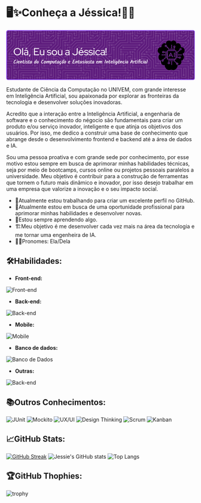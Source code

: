 # 🖥️✨Conheça a Jéssica!👋✨
![I am GitHub Readme Generator's creator](https://github.com/jessieFerrS/jessieFerrS/blob/main/assets/github-header-image.png)

Estudante de Ciência da Computação no UNIVEM, com grande interesse em Inteligência Artificial, sou apaixonada por explorar as fronteiras da tecnologia e desenvolver soluções inovadoras.

Acredito que a interação entre a Inteligência Artificial, a engenharia de software e o conhecimento do négocio são fundamentais para criar um produto e/ou serviço inovador, inteligente e que atinja os objetivos dos usuários. Por isso, me dedico a construir uma base de conhecimento que abrange desde o desenvolvimento frontend e backend até a área de dados e IA.

Sou uma pessoa proativa e com grande sede por conhecimento, por esse motivo estou sempre em busca de aprimorar minhas habilidades técnicas, seja por meio de bootcamps, cursos online ou projetos pessoais paralelos a universidade. Meu objetivo é contribuir para a construção de ferramentas que tornem o futuro mais dinâmico e inovador, por isso desejo trabalhar em uma empresa que valorize a inovação e o seu impacto social.

- 🔭Atualmente estou trabalhando para criar um excelente perfil no GitHub.
- 🌱Atualmente estou em busca de uma oportunidade profissional para aprimorar minhas habilidades e desenvolver novas.
- 📝Estou sempre aprendendo algo.
- 🏗️Meu objetivo é me desenvolver cada vez mais na área da tecnologia e me tornar uma engenheira de IA.
- 👩🏽Pronomes: Ela/Dela
  

## 🛠️**Habilidades:**
* **Front-end:**
  
<font style="vertical-align: inherit;"><font style="vertical-align: inherit;">![Front-end](https://skillicons.dev/icons?i=html,css,javascript,vuejs,vuetify)</font></font>
 
* **Back-end:**
  
<font style="vertical-align: inherit;"><font style="vertical-align: inherit;">![Back-end](https://skillicons.dev/icons?i=py,java,c,nodejs,expressjs,spring)</font></font>

* **Mobile:**

<font style="vertical-align: inherit;"><font style="vertical-align: inherit;">![Mobile](https://skillicons.dev/icons?i=flutter,dart,kotlin,androidstudio)</font></font>

* **Banco de dados:**
  
<font style="vertical-align: inherit;"><font style="vertical-align: inherit;">![Banco de Dados](https://skillicons.dev/icons?i=mongodb,mysql)</font></font>


* **Outras:**

<font style="vertical-align: inherit;"><font style="vertical-align: inherit;">![Back-end](https://skillicons.dev/icons?i=figma,git,github)

## 📚**Outros Conhecimentos:**

![JUnit](https://img.shields.io/badge/TesteUnitário-JUnit-red)
![Mockito](https://img.shields.io/badge/TesteUnitário-Mockito-green)
![UX/UI](https://img.shields.io/badge/UX-UI-blue)
![Design Thinking](https://img.shields.io/badge/Design-Thinking-yellow)
![Scrum](https://img.shields.io/badge/MetodologiaAgil-Scrum-aquamarine)
![Kanban](https://img.shields.io/badge/MetodologiaAgil-Kanban-blueviolet)


## 📈**GitHub Stats:**

[![GitHub Streak](https://streak-stats.demolab.com/?user=jessieFerrS&theme=jolly)](https://git.io/streak-stats)
![Jessie's GitHub stats](https://github-readme-stats.vercel.app/api?username=jessieFerrS&theme=synthwave&show_icons=true)
![Top Langs](https://github-readme-stats.vercel.app/api/top-langs/?username=jessieFerrS&theme=jolly&hide_progress=true)

## 🏆**GitHub Thophies:**

![trophy](https://github-profile-trophy.vercel.app/?username=jessieFerrS&theme=discord)

